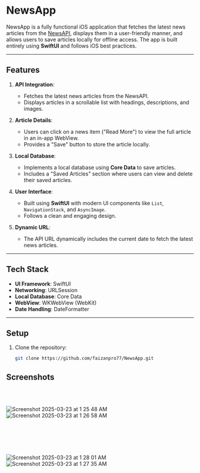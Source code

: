 # NewsApp

NewsApp is a fully functional iOS application that fetches the latest news articles from the [NewsAPI](https://newsapi.org/), displays them in a user-friendly manner, and allows users to save articles locally for offline access. The app is built entirely using **SwiftUI** and follows iOS best practices.

---

## Features

1. **API Integration**:
   - Fetches the latest news articles from the NewsAPI.
   - Displays articles in a scrollable list with headings, descriptions, and images.

2. **Article Details**:
   - Users can click on a news item ("Read More") to view the full article in an in-app WebView.
   - Provides a "Save" button to store the article locally.

3. **Local Database**:
   - Implements a local database using **Core Data** to save articles.
   - Includes a "Saved Articles" section where users can view and delete their saved articles.

4. **User Interface**:
   - Built using **SwiftUI** with modern UI components like `List`, `NavigationStack`, and `AsyncImage`.
   - Follows a clean and engaging design.

5. **Dynamic URL**:
   - The API URL dynamically includes the current date to fetch the latest news articles.

---

## Tech Stack

- **UI Framework**: SwiftUI
- **Networking**: URLSession
- **Local Database**: Core Data
- **WebView**: WKWebView (WebKit)
- **Date Handling**: DateFormatter

---

## Setup

1. Clone the repository:
   ```bash
   git clone https://github.com/faizanpro77/NewsApp.git


## Screenshots 
<br/>
<br/>

![Screenshot 2025-03-23 at 1 25 48 AM](https://github.com/user-attachments/assets/1a331d29-bc07-4ee9-903d-67e04898103e)
&nbsp;&nbsp;&nbsp;&nbsp;&nbsp;&nbsp;&nbsp;&nbsp;&nbsp;&nbsp;&nbsp;&nbsp;&nbsp;&nbsp;&nbsp;&nbsp;&nbsp;&nbsp;&nbsp;&nbsp;&nbsp;&nbsp;&nbsp;&nbsp;&nbsp;&nbsp;&nbsp;&nbsp;&nbsp;&nbsp;&nbsp;&nbsp;
![Screenshot 2025-03-23 at 1 26 58 AM](https://github.com/user-attachments/assets/4650b3a8-c203-4c4b-adc6-203c9af2b05d)

<br/>
<br/>
<br/>
<br/>

![Screenshot 2025-03-23 at 1 28 01 AM](https://github.com/user-attachments/assets/ab94818f-825a-494b-be97-24548230324e)
&nbsp;&nbsp;&nbsp;&nbsp;&nbsp;&nbsp;&nbsp;&nbsp;&nbsp;&nbsp;&nbsp;&nbsp;&nbsp;&nbsp;&nbsp;&nbsp;&nbsp;&nbsp;&nbsp;&nbsp;&nbsp;&nbsp;&nbsp;&nbsp;&nbsp;&nbsp;&nbsp;&nbsp;&nbsp;&nbsp;&nbsp;&nbsp;
![Screenshot 2025-03-23 at 1 27 35 AM](https://github.com/user-attachments/assets/93cc6d91-cb3e-4d5b-8e8b-646c38f6aea7)

